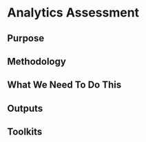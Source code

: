 # Analytics Assessment

## Purpose

## Methodology

## What We Need To Do This

## Outputs

## Toolkits
